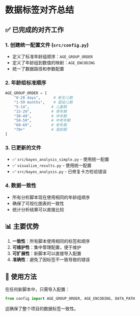 # 数据标签对齐总结

## ✅ 已完成的对齐工作

### 1. 创建统一配置文件 (`src/config.py`)
- 定义了标准年龄组顺序：`AGE_GROUP_ORDER`
- 定义了年龄组到数值的映射：`AGE_ENCODING`
- 统一了数据路径和参数配置

### 2. 年龄组标准顺序
```python
AGE_GROUP_ORDER = [
    "0-28 days",      # 新生儿期
    "1-59 months",    # 婴幼儿期
    "5-14",          # 儿童期
    "15-29",         # 青年期
    "30-49",         # 中年期
    "50-59",         # 中老年期
    "60-69",         # 老年期
    "70+"            # 高龄期
]
```

### 3. 已更新的文件
- ✅ `src/bayes_analysis_simple.py` - 使用统一配置
- ✅ `visualize_results.py` - 使用统一配置
- ✅ `src/bayes_analysis.py` - 已修复卡方检验错误

### 4. 数据一致性
- 所有分析脚本现在使用相同的年龄组顺序
- 确保了可视化图表的一致性
- 统计分析结果可以直接比较

## 📊 主要优势

1. **一致性**：所有脚本使用相同的标签和顺序
2. **可维护性**：集中管理配置，便于维护
3. **可扩展性**：新脚本可以直接导入配置
4. **准确性**：避免了因标签不一致导致的错误

## 🎯 使用方法

在任何新脚本中，只需导入配置：

```python
from config import AGE_GROUP_ORDER, AGE_ENCODING, DATA_PATH
```

这确保了整个项目的数据标签一致性。